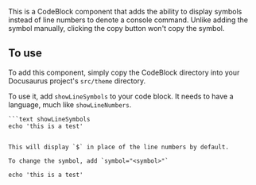 This is a CodeBlock component that adds the ability to display symbols instead of line numbers to denote a console command. Unlike adding the symbol manually, clicking the copy button won't copy the symbol.

## To use

To add this component, simply copy the CodeBlock directory into your Docusaurus project's `src/theme` directory.

To use it, add `showLineSymbols` to your code block. It needs to have a language, much like `showLineNumbers`.

```
```text showLineSymbols
echo 'this is a test'
```
```

This will display `$` in place of the line numbers by default.

To change the symbol, add `symbol="<symbol>"`

```
```text showLineSymbols symbol=">"
echo 'this is a test'
```
```